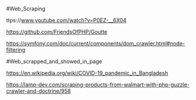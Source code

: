 #Web_Scraping

ttps://www.youtube.com/watch?v=P0EZ-__6X04

https://github.com/FriendsOfPHP/Goutte

https://symfony.com/doc/current/components/dom_crawler.html#node-filtering

#Web_scrapped_and_showed_in_page

https://en.wikipedia.org/wiki/COVID-19_pandemic_in_Bangladesh

https://lamp-dev.com/scraping-products-from-walmart-with-php-guzzle-crawler-and-doctrine/958
